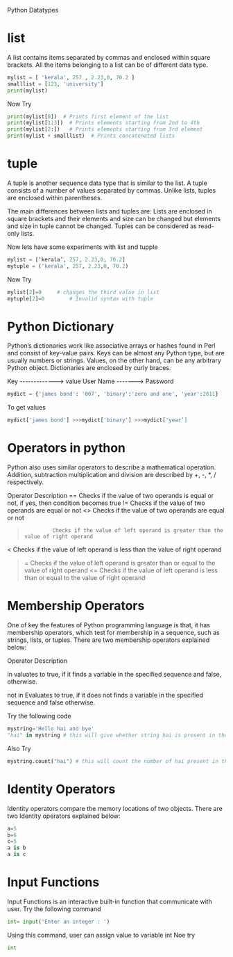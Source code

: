 Python Datatypes 
# list

A list contains items separated by commas and enclosed within square brackets. All the items belonging to a list can be of different data type.

```python
mylist = [ 'kerala', 257 , 2.23,0, 70.2 ] 
smalllist = [123, 'university']
print(mylist) 

```
Now Try 

```python
print(mylist[0])  # Prints first element of the list
print(mylist[1:3])  # Prints elements starting from 2nd to 4th
print(mylist[2:])   # Prints elements starting from 3rd element 
print(mylist + smalllist)  # Prints concatenated lists
```

# tuple 

A tuple is another sequence data type that is similar to the list. A tuple consists of a number of values separated by commas. Unlike lists, tuples are enclosed within parentheses.

The main differences between lists and tuples are: Lists are enclosed in square brackets and their elements and size can be changed but elements and size in tuple cannot be changed. Tuples can be considered as read-only lists.

Now lets have some experiments with list and tupple

```python
mylist = [‘kerala’, 257, 2.23,0, 70.2] 
mytuple = ('kerala', 257, 2.23,0, 70.2) 
```
Now Try 

```python
mylist[2]=0		# changes the third value in list 
mytuple[2]=0		# Invalid syntax with tuple
```

# Python Dictionary

Python’s dictionaries work like associative arrays or hashes found in Perl and consist of key-value pairs. Keys can be almost any Python type, but are usually numbers or strings. Values, on the other hand, can be any arbitrary Python object. Dictionaries are enclosed by curly braces.

Key -------------> value
User Name -------> Password

```python
mydict = {'james bond': '007', 'binary':'zero and one', 'year':2011}
```
To get values 
```python
mydict['james bond'] >>>mydict['binary'] >>>mydict['year’]
```

# Operators in python

Python also uses similar operators to describe a mathematical operation. Addition, subtraction multiplication and division are described by +, -, *, / respectively. 

Operator      Description
==              Checks if the value of two operands is equal or not, if yes, then condition becomes true
!=              Checks if the value of two operands are equal or not
<>              Checks if the value of two operands are equal or not
>              Checks if the value of left operand is greater than the value of right operand
<              Checks if the value of left operand is less than the value of right operand
>=              Checks if the value of left operand is greater than or equal to the value of right operand
<=              Checks if the value of left operand is less than or equal to the value of right operand

# Membership Operators

One of key the features of Python programming language is that,  it has membership operators, which test for membership in a sequence, such as strings, lists, or tuples. There are two membership operators explained below:

Operator    Description

in         valuates to true, if it finds a variable in the specified sequence and false, otherwise.

not in    Evaluates to true, if it does not finds a variable in the specified sequence and false otherwise.

Try the following code

```python
mystring='Hello hai and bye' 
"hai" in mystring # this will give whether string hai is present in the string str (TRUE or FALSE) 
```
Also Try 
```python
mystring.count("hai") # this will count the number of hai present in the string
```

# Identity Operators

Identity operators compare the memory locations of two objects. There are two Identity operators explained below:

```python
a=5
b=6
c=5 
a is b 
a is c
```
# Input Functions

Input Functions is an interactive built-in function that communicate with user. Try the following command
```python
int= input('Enter an integer : ')
```
Using this command, user can assign value to variable int 
Noe try

```python
int 
```
